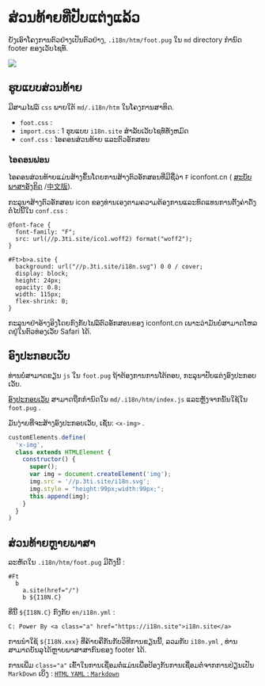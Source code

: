 # ສ່ວນທ້າຍທີ່ປັບແຕ່ງແລ້ວ

ຍັງເອົາໂຄງການຕົວຢ່າງເປັນຕົວຢ່າງ, `.i18n/htm/foot.pug` ໃນ `md` directory ກໍານົດ footer ຂອງເວັບໄຊທ໌.

![](https://p.3ti.site/1721286077.avif)

## ຮູບແບບສ່ວນທ້າຍ

ມີສາມໄຟລ໌ `css` ພາຍໃຕ້ `md/.i18n/htm` ໃນໂຄງການສາທິດ.

* `foot.css` :
* `import.css` : 1 ຮູບແບບ `i18n.site` ສໍາລັບເວັບໄຊທ໌ທັງຫມົດ
* `conf.css` : ໄອຄອນສ່ວນທ້າຍ ແລະຕົວອັກສອນ

### ໄອຄອນຟອນ

ໄອຄອນສ່ວນທ້າຍແມ່ນສ້າງຂຶ້ນໂດຍການສ້າງຕົວອັກສອນທີ່ມີຊື່ວ່າ `F` iconfont.cn ( [ສະບັບພາສາອັງກິດ](https://www.iconfont.cn/?lang=en-us) /[中文版](https://www.iconfont.cn/?lang=zh)).

ກະລຸນາສ້າງຕົວອັກສອນ icon ຂອງທ່ານເອງຕາມຄວາມຕ້ອງການແລະທົດແທນການຕັ້ງຄ່າດັ່ງຕໍ່ໄປນີ້ໃນ `conf.css` :

```
@font-face {
  font-family: "F";
  src: url(//p.3ti.site/ico1.woff2) format("woff2");
}

#Ft>b>a.site {
  background: url("//p.3ti.site/i18n.svg") 0 0 / cover;
  display: block;
  height: 24px;
  opacity: 0.8;
  width: 115px;
  flex-shrink: 0;
}
```

ກະລຸນາຢ່າອ້າງອິງໂດຍກົງກັບໄຟລ໌ຕົວອັກສອນຂອງ iconfont.cn ເພາະວ່າມັນບໍ່ສາມາດໂຫລດຢູ່ໃນຕົວທ່ອງເວັບ Safari ໄດ້.

## ອົງປະກອບເວັບ

ທ່ານບໍ່ສາມາດຂຽນ `js` ໃນ `foot.pug` ຖ້າຕ້ອງການການໂຕ້ຕອບ, ກະລຸນາປັບແຕ່ງອົງປະກອບເວັບ.

[ອົງປະກອບເວັບ](https://www.freecodecamp.org/news/build-your-first-web-component/) ສາມາດຖືກກໍານົດໃນ `md/.i18n/htm/index.js` ແລະຫຼັງຈາກນັ້ນໃຊ້ໃນ `foot.pug` .

ມັນງ່າຍທີ່ຈະສ້າງອົງປະກອບເວັບ, ເຊັ່ນ: `<x-img>` .

```js
customElements.define(
  'x-img',
  class extends HTMLElement {
    constructor() {
      super();
      var img = document.createElement('img');
      img.src = '//p.3ti.site/i18n.svg';
      img.style = "height:99px;width:99px;";
      this.append(img);
    }
  }
)
```

## ສ່ວນທ້າຍຫຼາຍພາສາ

ລະຫັດໃນ `.i18n/htm/foot.pug` ມີດັ່ງນີ້ :

```
#Ft
  b
    a.site(href="/")
    b ${I18N.C}
```

ທີ່ນີ້ `${I18N.C}` ກົງກັບ `en/i18n.yml` :

```
C: Power By <a class="a" href="https://i18n.site">i18n.site</a>
```

ການນໍາໃຊ້ `${I18N.xxx}` ທີ່ຄ້າຍຄືກັນກັບວິທີການຂຽນນີ້, ລວມກັບ `i18n.yml` , ທ່ານສາມາດບັນລຸໄດ້ຫຼາຍພາສາສາກົນຂອງ footer ໄດ້.

ການເພີ່ມ `class="a"` ເຂົ້າໃນການເຊື່ອມຕໍ່ແມ່ນເພື່ອປ້ອງກັນການເຊື່ອມຕໍ່ຈາກການປ່ຽນເປັນ `MarkDown` ເບິ່ງ :
 [`HTML` `YAML` : `Markdown`](/i18/qa#H2)